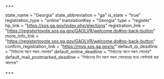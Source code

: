 +++

state_name = "Georgia"
state_abbreviation = "ga"
is_state = "true"
registration_type = "online"
translationKey = "Georgia"
type = "register"
hp_link = "https://sos.ga.gov/index.php/elections"
registration_link = "https://registertovote.sos.ga.gov/GAOLVR/welcome.do#no-back-button"
more_info_link = "https://registertovote.sos.ga.gov/GAOLVR/welcome.do#no-back-button"
confirm_registration_link = "https://mvp.sos.ga.gov/s/"
default_ip_deadline = "নির্বাচনের আগে পঞ্চম সোমবার"
default_online_deadline = "নির্বাচনের আগে পঞ্চম সোমবার"
default_mail_postmarked_deadline = "নির্বাচনের দিন আগে পঞ্চম সোমবারের মধ্যে পোস্টমার্ক করা আবশ্যক"

+++